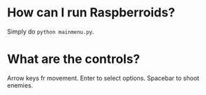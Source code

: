 How can I run Raspberroids?
===========================

Simply do `python mainmenu.py`.

What are the controls?
======================

Arrow keys fr movement.
Enter to select options.
Spacebar to shoot enemies.
